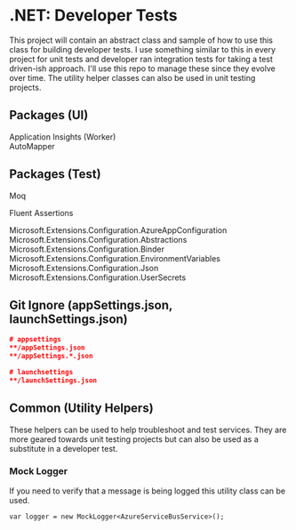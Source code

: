 # .NET: Developer Tests
This project will contain an abstract class and sample of how to use this class for building developer tests. I use something similar to this in every project for unit tests and developer ran integration tests for taking a test driven-ish approach. 
I'll use this repo to manage these since they evolve over time. The utility helper classes can also be used in unit testing projects.   

## Packages (UI)
Application Insights (Worker)   
AutoMapper   


## Packages (Test)

Moq

Fluent Assertions

Microsoft.Extensions.Configuration.AzureAppConfiguration   
Microsoft.Extensions.Configuration.Abstractions   
Microsoft.Extensions.Configuration.Binder   
Microsoft.Extensions.Configuration.EnvironmentVariables   
Microsoft.Extensions.Configuration.Json   
Microsoft.Extensions.Configuration.UserSecrets   

## Git Ignore (appSettings.json, launchSettings.json)
```json
# appsettings
**/appSettings.json
**/appSettings.*.json

# launchsettings
**/launchSettings.json
```

## Common (Utility Helpers)
These helpers can be used to help troubleshoot and test services. They are more geared towards unit testing projects but can also be used as a substitute in a developer test.

### Mock Logger
If you need to verify that a message is being logged this utility class can be used.

`var logger = new MockLogger<AzureServiceBusService>();`


